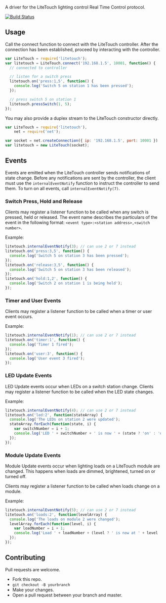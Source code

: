 A driver for the LiteTouch lighting control Real Time Control protocol.

[![Build Status](https://secure.travis-ci.org/alexkwolfe/node-litetouch.png)](http://travis-ci.org/alexkwolfe/node-litetouch)

## Usage

Call the connect function to connect with the LiteTouch controller. After the connection has been established,
proceed by interacting with the controller.

```javascript
var LiteTouch = require('litetouch');
var litetouch = LiteTouch.connect('192.168.1.5', 10001, function() {
  // connected to controller

  // listen for a switch press
  litetouch.on('press:1,5', function() {
    console.log('Switch 5 on station 1 has been pressed');
  });

  // press switch 5 on station 1
  litetouch.pressSwitch(1, 5);
});
```

You may also provide a duplex stream to the LiteTouch constructor directly.

```javascript
var LiteTouch = require('litetouch'),
    net = require('net');

var socket = net.createConnection({ ip: '192.168.1.5', port: 10001 })
var litetouch = new LiteTouch(socket);
```


## Events

Events are emitted when the LiteTouch controller sends notifications of state change. Before any notifications are sent
by the controller, the client must use the `internalEventNotify` function to instruct the controller to send them. To turn
on all events, call `internalEventNotify(7)`.

### Switch Press, Hold and Release

Clients may register a listener function to be called when any switch is pressed, held or released. The event name
describes the particulars of the event in the following format: `<event type>:<station address>,<switch number>`.

Example:

```javascript
litetouch.internalEventNotify(3); // can use 2 or 7 instead
litetouch.on('press:3,5', function() {
  console.log('Switch 5 on station 3 has been pressed');
});
litetouch.on('release:3,5', function() {
  console.log('Switch 5 on station 3 has been released');
});
litetouch.on('hold:1,2', function() {
  console.log('Switch 2 on station 1 is being held');
});
```

### Timer and User Events

Clients may register a listener function to be called when a timer or user event occurs.

Example:

```javascript
litetouch.internalEventNotify(1); // can use 2 or 7 instead
litetouch.on('timer:1', function() {
  console.log('Timer 1 fired');
});
litetouch.on('user:3', function() {
  console.log('User event 3 fired');
});
```

### LED Update Events

LED Update events occur when LEDs on a switch station change. Clients may register a listener function to be called
when the LED state changes.

Example:

```javascript
litetouch.internalEventNotify(4); // can use 2 or 7 instead
litetouch.on('led:2', function(stateArray) {
  console.log('The LEDs on station 2 were updated');
  stateArray.forEach(function(state, i) {
    var switchNumber = i + 1;
    console.log('LED ' + switchNumber + ' is now ' + (state ? 'on' : 'off'));
  });
});
```

### Module Update Events

Module Update events occur when lighting loads on a LiteTouch module are changed. This happens when loads are dimmed,
brightened, turned on or turned off.

Clients may register a listener function to be called when loads change on a module.

Example:

```javascript
litetouch.internalEventNotify(5); // can use 2 or 7 instead
litetouch.on('loads:2', function(levelArray) {
  console.log('The loads on module 2 were changed');
  levelArray.forEach(function(level, i) {
    var loadNumber = i + 1;
    console.log('Load ' + loadNumber + (level ? ' is now at ' + level '%' : 'was not changed'))
  });
});
```

## Contributing

Pull requests are welcome.

 * Fork this repo.
 * `git checkout -B yourbranch`
 * Make your changes.
 * Open a pull request between your branch and master.